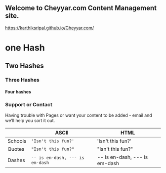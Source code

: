 ## Welcome to Cheyyar.com Content Management site.

 https://karthiksripal.github.io/Cheyyar.com/



# one Hash
## Two Hashes
### Three Hashes
#### Four hashes

### Support or Contact

Having trouble with Pages or want your content to be added -
email  and we’ll help you sort it out.

|                |ASCII                          |HTML                         |
|----------------|-------------------------------|-----------------------------|
|Schools         |`'Isn't this fun?'`            |'Isn't this fun?'            |
|Quotes          |`"Isn't this fun?"`            |"Isn't this fun?"            |
|Dashes          |`-- is en-dash, --- is em-dash`|-- is en-dash, --- is em-dash|
